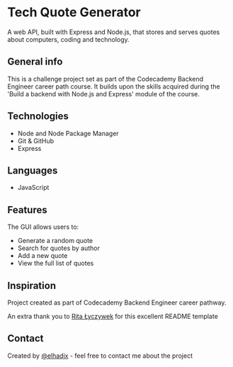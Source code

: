 # Tech Quote Generator

A web API, built with Express and Node.js, that stores and serves quotes about computers, coding and technology.

## General info

 This is a challenge project set as part of the Codecademy Backend Engineer career path course. It builds upon the skills acquired during the 'Build a backend with Node.js and Express' module of the course.

## Technologies

* Node and Node Package Manager
* Git & GitHub
* Express

## Languages

* JavaScript

## Features

The GUI allows users to:
* Generate a random quote
* Search for quotes by author
* Add a new quote
* View the full list of quotes

## Inspiration

Project created as part of Codecademy Backend Engineer career pathway.

An extra thank you to [Rita Łyczywek](https://www.flynerd.pl/) for this excellent README template

## Contact

Created by [@elhadjx](https://instagram/elhadj.x) - feel free to contact me about the project
